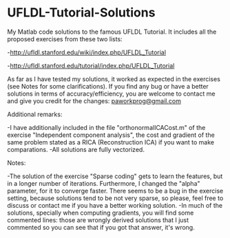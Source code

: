 UFLDL-Tutorial-Solutions
========================

My Matlab code solutions to the famous UFLDL Tutorial. It includes all the proposed exercises from these two lists:

-http://ufldl.stanford.edu/wiki/index.php/UFLDL_Tutorial

-http://ufldl.stanford.edu/tutorial/index.php/UFLDL_Tutorial

As far as I have tested my solutions, it worked as expected in the exercises (see Notes for some clarifications). If you find any bug or have a better solutions in terms of accuracy/efficiency, you are welcome to contact me and give you credit for the changes: paworkprog@gmail.com


Additional remarks:

-I have additionally included in the file "orthonormalICACost.m" of the exercise "Independent component analysis", the
cost and gradient of the same problem stated as a RICA (Reconstruction ICA) if you want to make comparations. 
-All solutions are fully vectorized.


Notes:

-The solution of the exercise "Sparse coding" gets to learn the features, but in a longer number of iterations. Furthermore, I changed the "alpha" parameter, for it to converge faster. There seems to be a bug in the exercise setting, because solutions tend to be not very sparse, so please, feel free to discuss or contact me if you have a better working
solution.
-In much of the solutions, specially when computing gradients, you will find some commented lines: those are wrongly
derived solutions that I just commented so you can see that if you got that answer, it's wrong.
